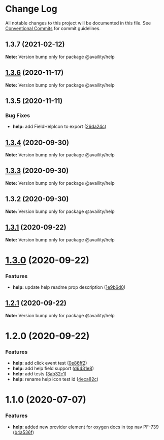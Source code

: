 # Change Log

All notable changes to this project will be documented in this file.
See [Conventional Commits](https://conventionalcommits.org) for commit guidelines.

## 1.3.7 (2021-02-12)

**Note:** Version bump only for package @availity/help





## [1.3.6](https://github.com/Availity/availity-react/compare/@availity/help@1.3.5...@availity/help@1.3.6) (2020-11-17)

**Note:** Version bump only for package @availity/help





## 1.3.5 (2020-11-11)


### Bug Fixes

* **help:** add FieldHelpIcon to export ([26da24c](https://github.com/Availity/availity-react/commit/26da24cace8828cc60d073fc26acbaab7b596a3a))





## [1.3.4](https://github.com/Availity/availity-react/compare/@availity/help@1.3.3...@availity/help@1.3.4) (2020-09-30)

**Note:** Version bump only for package @availity/help





## [1.3.3](https://github.com/Availity/availity-react/compare/@availity/help@1.3.2...@availity/help@1.3.3) (2020-09-30)

**Note:** Version bump only for package @availity/help





## 1.3.2 (2020-09-30)

**Note:** Version bump only for package @availity/help





## [1.3.1](https://github.com/Availity/availity-react/compare/@availity/help@1.3.0...@availity/help@1.3.1) (2020-09-22)

**Note:** Version bump only for package @availity/help





# [1.3.0](https://github.com/Availity/availity-react/compare/@availity/help@1.2.1...@availity/help@1.3.0) (2020-09-22)


### Features

* **help:** update help readme prop description ([1e9b6d0](https://github.com/Availity/availity-react/commit/1e9b6d08fb12bab3fd82240f94e25e0b12fecf6b))





## [1.2.1](https://github.com/Availity/availity-react/compare/@availity/help@1.2.0...@availity/help@1.2.1) (2020-09-22)

**Note:** Version bump only for package @availity/help





# 1.2.0 (2020-09-22)


### Features

* **help:** add click event test ([0e86ff2](https://github.com/Availity/availity-react/commit/0e86ff260723d7b238197684cdd26b3435a9232e))
* **help:** add help field support ([d6431e8](https://github.com/Availity/availity-react/commit/d6431e8a34b96802ee48c78b41d2b5e3900cff23))
* **help:** add tests ([3ab32c1](https://github.com/Availity/availity-react/commit/3ab32c1b3bf19d5a28fe4fdde2cd9f5bdc541eb1))
* **help:** rename help icon test id ([4eca82c](https://github.com/Availity/availity-react/commit/4eca82cbc618350f6c0a6e05a1aad76b60fb815a))





# 1.1.0 (2020-07-07)


### Features

* **help:** added new provider element for oxygen docs in top nav PF-739 ([b4a536f](https://github.com/Availity/availity-react/commit/b4a536f50fb768e0e900b0a95cf452c86b0c06a4))
